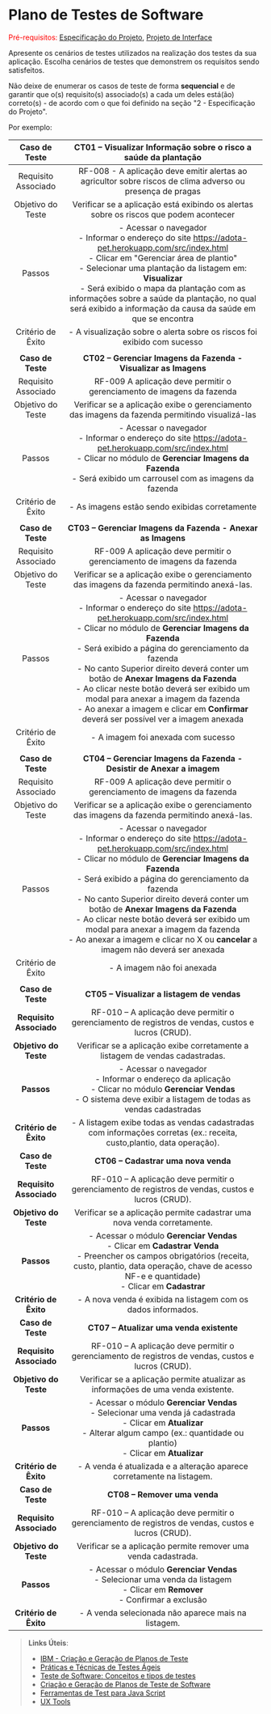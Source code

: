 # Plano de Testes de Software

<span style="color:red">Pré-requisitos: <a href="2-Especificação do Projeto.md"> Especificação do Projeto</a></span>, <a href="3-Projeto de Interface.md"> Projeto de Interface</a>

Apresente os cenários de testes utilizados na realização dos testes da sua aplicação. Escolha cenários de testes que demonstrem os requisitos sendo satisfeitos.

Não deixe de enumerar os casos de teste de forma **sequencial** e de garantir que o(s) requisito(s) associado(s) a cada um deles está(ão) correto(s) - de acordo com o que foi definido na seção "2 - Especificação do Projeto". 

Por exemplo:
 
| **Caso de Teste** 	| **CT01 – Visualizar Informação sobre o risco a saúde da plantação** 	|
|:---:	|:---:	|
|	Requisito Associado 	| RF-008 - A aplicação deve emitir alertas ao agricultor sobre riscos de clima adverso ou presença de pragas |
| Objetivo do Teste 	| Verificar se a aplicação está exibindo os alertas sobre os riscos que podem acontecer |
| Passos 	| - Acessar o navegador <br> - Informar o endereço do site https://adota-pet.herokuapp.com/src/index.html<br> - Clicar em "Gerenciar área de plantio" <br> - Selecionar uma plantação da listagem em: **Visualizar** <br> - Será exibido o mapa da plantação com as informações sobre a saúde da plantação, no qual será exibido a informação da causa da saúde em que se encontra |
|Critério de Êxito | - A visualização sobre o alerta sobre os riscos foi exibido com sucesso |
|  	|  	|
| **Caso de Teste**	| **CT02 – Gerenciar Imagens da Fazenda - Visualizar as Imagens**	|
|Requisito Associado | RF-009	A aplicação deve permitir o gerenciamento de imagens da fazenda |
| Objetivo do Teste 	| Verificar se a aplicação exibe o gerenciamento das imagens da fazenda permitindo visualizá-las|
| Passos 	| - Acessar o navegador <br> - Informar o endereço do site https://adota-pet.herokuapp.com/src/index.html<br> - Clicar no módulo de **Gerenciar Imagens da Fazenda** <br> - Será exibido um carrousel com as imagens da fazenda <br> |
|Critério de Êxito | - As imagens estão sendo exibidas corretamente |
|  	|  	|
| **Caso de Teste**	| **CT03 – Gerenciar Imagens da Fazenda - Anexar as Imagens**	|
|Requisito Associado | RF-009	A aplicação deve permitir o gerenciamento de imagens da fazenda |
| Objetivo do Teste 	| Verificar se a aplicação exibe o gerenciamento das imagens da fazenda permitindo anexá-las. |
| Passos 	| - Acessar o navegador <br> - Informar o endereço do site https://adota-pet.herokuapp.com/src/index.html<br> - Clicar no módulo de **Gerenciar Imagens da Fazenda** <br> - Será exibido a página do gerenciamento da fazenda <br> - No canto Superior direito deverá conter um botão de **Anexar Imagens da Fazenda**<br> - Ao clicar neste botão deverá ser exibido um modal para anexar a imagem da fazenda <br> - Ao anexar a imagem e clicar em **Confirmar** deverá ser possível ver a imagem anexada|
|Critério de Êxito | - A imagem foi anexada com sucesso|
|  	|  	|
| **Caso de Teste**	| **CT04 – Gerenciar Imagens da Fazenda - Desistir de Anexar a imagem**	|
|Requisito Associado | RF-009	A aplicação deve permitir o gerenciamento de imagens da fazenda |
| Objetivo do Teste 	| Verificar se a aplicação exibe o gerenciamento das imagens da fazenda permitindo anexá-las. |
| Passos 	| - Acessar o navegador <br> - Informar o endereço do site https://adota-pet.herokuapp.com/src/index.html<br> - Clicar no módulo de **Gerenciar Imagens da Fazenda** <br> - Será exibido a página do gerenciamento da fazenda <br> - No canto Superior direito deverá conter um botão de **Anexar Imagens da Fazenda**<br> - Ao clicar neste botão deverá ser exibido um modal para anexar a imagem da fazenda <br> - Ao anexar a imagem e clicar no X ou **cancelar** a imagem não deverá ser anexada|
|Critério de Êxito | - A imagem não foi anexada|
|  	|  	|
| **Caso de Teste**       | **CT05 – Visualizar a listagem de vendas**                                                                                                                               |****
| **Requisito Associado** | RF-010 – A aplicação deve permitir o gerenciamento de registros de vendas, custos e lucros (CRUD).                                                                                |
| **Objetivo do Teste**   | Verificar se a aplicação exibe corretamente a listagem de vendas cadastradas.                                                                                                     |
| **Passos**              | - Acessar o navegador <br> - Informar o endereço da aplicação <br> - Clicar no módulo **Gerenciar Vendas** <br> - O sistema deve exibir a listagem de todas as vendas cadastradas |
| **Critério de Êxito**   | - A listagem exibe todas as vendas cadastradas com informações corretas (ex.: receita, custo,plantio, data operação).                                                                     |
| **Caso de Teste**       | **CT06 – Cadastrar uma nova venda**                                                                                                                                                          |
| **Requisito Associado** | RF-010 – A aplicação deve permitir o gerenciamento de registros de vendas, custos e lucros (CRUD).                                                                                           |
| **Objetivo do Teste**   | Verificar se a aplicação permite cadastrar uma nova venda corretamente.                                                                                                                      |
| **Passos**              | - Acessar o módulo **Gerenciar Vendas** <br> - Clicar em **Cadastrar Venda** <br> - Preencher os campos obrigatórios (receita, custo, plantio, data operação, chave de acesso NF-e e quantidade) <br> - Clicar em **Cadastrar** |
| **Critério de Êxito**   | - A nova venda é exibida na listagem com os dados informados.                                                                                                                                |
| **Caso de Teste**       | **CT07 – Atualizar uma venda existente**                                                                                                                                                  |
| **Requisito Associado** | RF-010 – A aplicação deve permitir o gerenciamento de registros de vendas, custos e lucros (CRUD).                                                                                        |
| **Objetivo do Teste**   | Verificar se a aplicação permite atualizar as informações de uma venda existente.                                                                                                         |
| **Passos**              | - Acessar o módulo **Gerenciar Vendas** <br> - Selecionar uma venda já cadastrada <br> - Clicar em **Atualizar** <br> - Alterar algum campo (ex.: quantidade ou plantio) <br> - Clicar em **Atualizar** |
| **Critério de Êxito**   | - A venda é atualizada e a alteração aparece corretamente na listagem.                                                                                                                    |
| **Caso de Teste**       | **CT08 – Remover uma venda**                                                                                                             |
| **Requisito Associado** | RF-010 – A aplicação deve permitir o gerenciamento de registros de vendas, custos e lucros (CRUD).                                       |
| **Objetivo do Teste**   | Verificar se a aplicação permite remover uma venda cadastrada.                                                                           |
| **Passos**              | - Acessar o módulo **Gerenciar Vendas** <br> - Selecionar uma venda da listagem <br> - Clicar em **Remover** <br> - Confirmar a exclusão |
| **Critério de Êxito**   | - A venda selecionada não aparece mais na listagem.                                                                                      |




 
> **Links Úteis**:
> - [IBM - Criação e Geração de Planos de Teste](https://www.ibm.com/developerworks/br/local/rational/criacao_geracao_planos_testes_software/index.html)
> - [Práticas e Técnicas de Testes Ágeis](http://assiste.serpro.gov.br/serproagil/Apresenta/slides.pdf)
> -  [Teste de Software: Conceitos e tipos de testes](https://blog.onedaytesting.com.br/teste-de-software/)
> - [Criação e Geração de Planos de Teste de Software](https://www.ibm.com/developerworks/br/local/rational/criacao_geracao_planos_testes_software/index.html)
> - [Ferramentas de Test para Java Script](https://geekflare.com/javascript-unit-testing/)
> - [UX Tools](https://uxdesign.cc/ux-user-research-and-user-testing-tools-2d339d379dc7)

